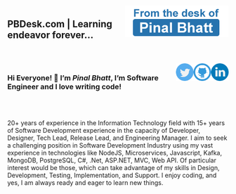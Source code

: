 <img src="https://raw.githubusercontent.com/pinalbhatt/pinalbhatt/main/assets/fomthedeskof.png" align="right"/>
<h2>PBDesk.com | Learning endeavor forever... </h2>
<br/><br/>
<a href="https://www.linkedin.com/in/pinalbhatt"><img src="https://raw.githubusercontent.com/pinalbhatt/pinalbhatt/main/assets/linkedin.png" width="40" align="right" /></a>
<a href="https://github.com/pinalbhatt"><img src="https://raw.githubusercontent.com/pinalbhatt/pinalbhatt/main/assets/github.png" width="40" align="right" /></a>
<a href="https://twitter.com/pbdesk"><img src="https://raw.githubusercontent.com/pinalbhatt/pinalbhatt/main/assets/twitter.png" width="40" align="right" /></a>
<h3>
Hi Everyone! 👋
I’m <b><i>Pinal Bhatt</i></b>, I’m Software Engineer and I love writing code!
</h3>
<br/><br/>
<p>20+ years of experience in the Information Technology field with 15+ years of Software Development experience in the capacity of Developer, Designer, Tech Lead, Release Lead, and Engineering Manager.  I aim to seek a challenging position in Software Development Industry using my vast experience in technologies like NodeJS, Microservices, Javascript, Kafka, MongoDB, PostgreSQL, C#, .Net, ASP.NET, MVC, Web API.  Of particular interest would be those, which can take advantage of my skills in Design, Development, Testing, Implementation, and Support. I enjoy coding, and yes, I am always ready and eager to learn new things.</p>
<!--
**pinalbhatt/pinalbhatt** is a ✨ _special_ ✨ repository because its `README.md` (this file) appears on your GitHub profile.

Here are some ideas to get you started:

- 🔭 I’m currently working on ...
- 🌱 I’m currently learning ...
- 👯 I’m looking to collaborate on ...
- 🤔 I’m looking for help with ...
- 💬 Ask me about ...
- 📫 How to reach me: ...
- 😄 Pronouns: ...
- ⚡ Fun fact: ...
-->
